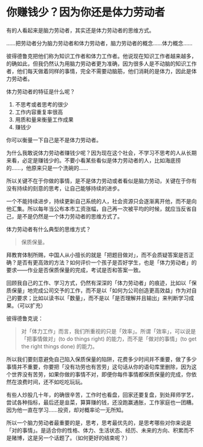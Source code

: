 # 你赚钱少？因为你还是体力劳动者

有的人看起来是脑力劳动者，其实还是体力劳动者的思维方式。

……把劳动者分为脑力劳动者和体力劳动者，脑力劳动者的概念……体力概念……

彼得德鲁克把他们称为知识工作者和体力工作者。他说现在知识工作者越来越多，的确如此，但我仍然认为用脑力劳动者更为准确，因为很多人是不动脑的知识工作者，他们每天做着同样的事情，完全不需要动脑筋，他们消耗的是体力，因此是体力劳动者。

体力劳动者的特征是什么呢？

1. 不思考或者思考的很少
2. 工作内容重复率很高
3. 用质和量来衡量工作成果
4. 赚钱少

你可以衡量一下自己是不是体力劳动者。

为什么我敢说体力劳动者赚钱少呢？因为现在这个社会，不学习不思考的人从长期来看，必定是赚钱少的。不要小看某些看似是体力劳动者的人，比如海底捞的……，他原来只是一个洗碗的……

所以关键不在于你做的事情，是不是体力劳动或者看似是脑力劳动，关键在于你有没有持续的刻意的思考，让自己能够持续的进步。

一个不能持续进步，持续更新自己系统的人，社会资源只会逐渐离开他，而不是向他汇集。所以每年当公布本市工资涨幅，自己再一次被平均的时候，就应当反省自己，是不是仍然是一个体力劳动者的思维方式了。

体力劳动者有什么典型的思维方式？

> 保质保量。

拜教育体制所赐，中国人从小擅长的就是「把题目做对」，而不会质疑答案是否正确？是否有更高效的方法？如何评价一个孩子是否好学生，也是「体力劳动者」的要求——作业是否保质保量的完成，考试是否和答案一致。

回顾我自己的工作、学习方式，仍然有深深的「体力劳动者」的痕迹，比如以「保质保量」地完成公司交予的工作，而不是以「如何为公司创造更高效益」作为对自己的要求；比如以读书以「数量」，而不是以「是否理解并且输出」来判断学习成果。（可以扩充）

彼得德鲁克说：

> 对「体力工作」而言，我们所重视的只是「效率」。所谓「效率」，可以说是「把事情做对」(to do things right) 的能力，而不是「做对的事情」(to get the right things done) 的能力。

所以我们要刻意避免自己陷入保质保量的陷阱，花费多少时间并不重要，做了多少事情并不重要，你要把「没有功劳也有苦劳」这句话从你的语句库里删除，因为这个世界没有苦劳，如果你做的事情不对，即便你每件事情都保质保量的完成，你依然在浪费时间，还不如吃吃玩玩。

有些人炒股几十年，的确很辛苦，工作时也看盘，回家还要复盘，到处拜师学艺，尝试各种指标，最后还是韭菜，算算赚的钱，还没跑赢通胀，工作家庭也一团糟。因为他一直在学习……投资，却对概率论一无所知。

所以一个脑力劳动者最重要的是，思考，思考最优先的，是思考哪些对你来说是「对的事情」。是适合你的性格、体力、生活状态、经历、未来的方向、积累而不是赌博，这是另一个话题了。（如何更好的结束呢？）
